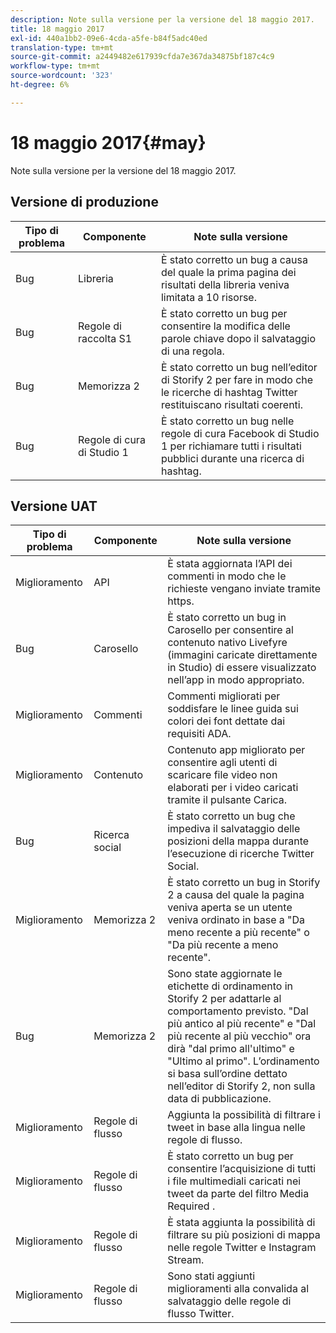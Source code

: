 ```yaml
---
description: Note sulla versione per la versione del 18 maggio 2017.
title: 18 maggio 2017
exl-id: 440a1bb2-09e6-4cda-a5fe-b84f5adc40ed
translation-type: tm+mt
source-git-commit: a2449482e617939cfda7e367da34875bf187c4c9
workflow-type: tm+mt
source-wordcount: '323'
ht-degree: 6%

---
```


# 18 maggio 2017{#may}

Note sulla versione per la versione del 18 maggio 2017.

## Versione di produzione

| **Tipo di problema** | **Componente** | **Note sulla versione** |
|---|---|---|
| Bug | Libreria | È stato corretto un bug a causa del quale la prima pagina dei risultati della libreria veniva limitata a 10 risorse. |
| Bug | Regole di raccolta S1 | È stato corretto un bug per consentire la modifica delle parole chiave dopo il salvataggio di una regola. |
| Bug | Memorizza 2 | È stato corretto un bug nell’editor di Storify 2 per fare in modo che le ricerche di hashtag Twitter restituiscano risultati coerenti. |
| Bug | Regole di cura di Studio 1 | È stato corretto un bug nelle regole di cura Facebook di Studio 1 per richiamare tutti i risultati pubblici durante una ricerca di hashtag. |

## Versione UAT

| **Tipo di problema** | **Componente** | **Note sulla versione** |
|---|---|---|
| Miglioramento | API | È stata aggiornata l’API dei commenti in modo che le richieste vengano inviate tramite https. |
| Bug | Carosello | È stato corretto un bug in Carosello per consentire al contenuto nativo Livefyre (immagini caricate direttamente in Studio) di essere visualizzato nell’app in modo appropriato. |
| Miglioramento | Commenti | Commenti migliorati per soddisfare le linee guida sui colori dei font dettate dai requisiti ADA. |
| Miglioramento | Contenuto | Contenuto app migliorato per consentire agli utenti di scaricare file video non elaborati per i video caricati tramite il pulsante Carica. |
| Bug | Ricerca social | È stato corretto un bug che impediva il salvataggio delle posizioni della mappa durante l’esecuzione di ricerche Twitter Social. |
| Miglioramento | Memorizza 2 | È stato corretto un bug in Storify 2 a causa del quale la pagina veniva aperta se un utente veniva ordinato in base a &quot;Da meno recente a più recente&quot; o &quot;Da più recente a meno recente&quot;. |
| Bug | Memorizza 2 | Sono state aggiornate le etichette di ordinamento in Storify 2 per adattarle al comportamento previsto. &quot;Dal più antico al più recente&quot; e &quot;Dal più recente al più vecchio&quot; ora dirà &quot;dal primo all&#39;ultimo&quot; e &quot;Ultimo al primo&quot;. L’ordinamento si basa sull’ordine dettato nell’editor di Storify 2, non sulla data di pubblicazione. |
| Miglioramento | Regole di flusso | Aggiunta la possibilità di filtrare i tweet in base alla lingua nelle regole di flusso. |
| Miglioramento | Regole di flusso | È stato corretto un bug per consentire l’acquisizione di tutti i file multimediali caricati nei tweet da parte del filtro Media Required . |
| Miglioramento | Regole di flusso | È stata aggiunta la possibilità di filtrare su più posizioni di mappa nelle regole Twitter e Instagram Stream. |
| Miglioramento | Regole di flusso | Sono stati aggiunti miglioramenti alla convalida al salvataggio delle regole di flusso Twitter. |
